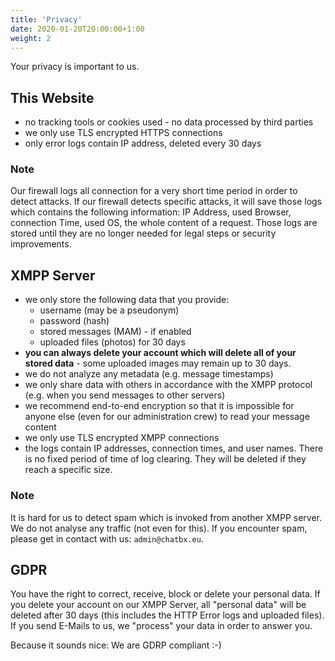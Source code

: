```yaml
---
title: 'Privacy'
date: 2020-01-20T20:00:00+1:00
weight: 2
---
```


Your privacy is important to us.

## This Website

- no tracking tools or cookies used - no data processed by third parties
- we only use TLS encrypted HTTPS connections
- only error logs contain IP address, deleted every 30 days

### Note
Our firewall logs all connection for a very short time period in order to detect attacks. If our firewall detects specific attacks, it will save those logs which contains the following information:
IP Address, used Browser, connection Time, used OS, the whole content of a request.
Those logs are stored until they are no longer needed for legal steps or security improvements. 

## XMPP Server

- we only store the following data that you provide:
	- username (may be a pseudonym)
	- password (hash)
	- stored messages (MAM) - if enabled
	- uploaded files (photos) for 30 days
- **you can always delete your account which will delete all of your stored data** - some uploaded images may remain up to 30 days. 
- we do not analyze any metadata (e.g. message timestamps)
- we only share data with others in accordance with the XMPP protocol (e.g. when you send messages to other servers)
- we recommend end-to-end encryption so that it is impossible for anyone else (even for our administration crew) to read your message content
- we only use TLS encrypted XMPP connections
- the logs contain IP addresses, connection times, and user names. There is no fixed period of time of log clearing. They will be deleted if they reach a specific size. 

### Note
It is hard for us to detect spam which is invoked from another XMPP server. We do not analyse any traffic (not even for this). If you encounter spam, please get in contact with us: `admin@chatbx.eu`.

## GDPR
You have the right to correct, receive, block or delete your personal data. If you delete your account on our XMPP Server, all "personal data" will be deleted after 30 days (this includes the HTTP Error logs and uploaded files). If you send E-Mails to us, we "process" your data in order to answer you. 

Because it sounds nice: We are GDRP compliant :-)
